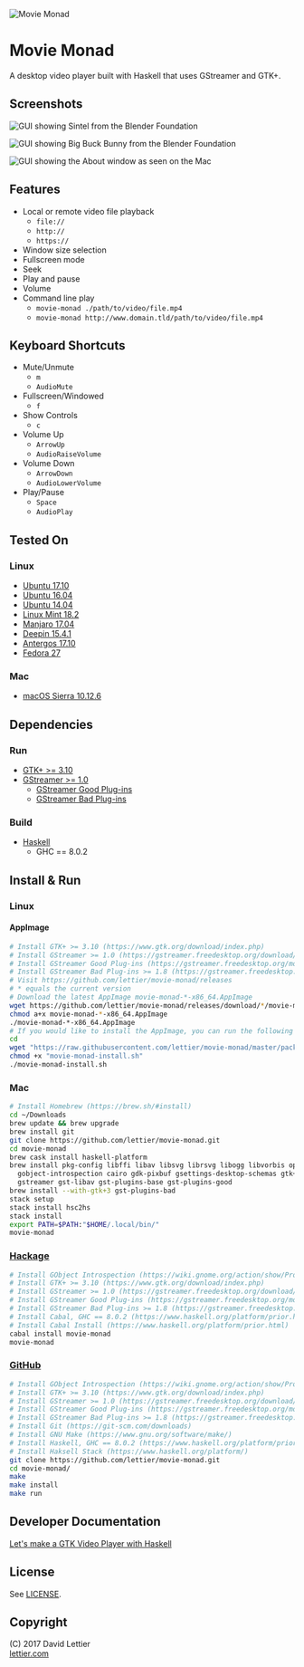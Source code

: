![Movie Monad](https://i.imgur.com/gdsyIMv.png)

# Movie Monad

A desktop video player built with Haskell that uses GStreamer and GTK+.

## Screenshots

![GUI showing Sintel from the Blender Foundation](https://i.imgur.com/UBNYbER.jpg)

![GUI showing Big Buck Bunny from the Blender Foundation](https://i.imgur.com/Tgmk7SW.png)

![GUI showing the About window as seen on the Mac](https://i.imgur.com/hiix2Wm.png)

## Features

* Local or remote video file playback
    * `file://`
    * `http://`
    * `https://`
* Window size selection
* Fullscreen mode
* Seek
* Play and pause
* Volume
* Command line play
    * `movie-monad ./path/to/video/file.mp4`
    * `movie-monad http://www.domain.tld/path/to/video/file.mp4`

## Keyboard Shortcuts

* Mute/Unmute
    * `m`
    * `AudioMute`
* Fullscreen/Windowed
    * `f`
* Show Controls
    * `c`
* Volume Up
    * `ArrowUp`
    * `AudioRaiseVolume`
* Volume Down
    * `ArrowDown`
    * `AudioLowerVolume`
* Play/Pause
    * `Space`
    * `AudioPlay`

## Tested On

### Linux

* [Ubuntu 17.10](https://www.ubuntu.com/desktop)
* [Ubuntu 16.04](https://www.ubuntu.com/desktop)
* [Ubuntu 14.04](https://www.ubuntu.com/desktop)
* [Linux Mint 18.2](https://linuxmint.com/)
* [Manjaro 17.04](https://manjaro.org/)
* [Deepin 15.4.1](https://www.deepin.org/en/dde/)
* [Antergos 17.10](https://antergos.com/)
* [Fedora 27](https://getfedora.org/)

### Mac

* [macOS Sierra 10.12.6](https://en.wikipedia.org/wiki/MacOS_Sierra)

## Dependencies

### Run

* [GTK+ >= 3.10](https://www.gtk.org/download/index.php)
* [GStreamer >= 1.0](https://gstreamer.freedesktop.org/download/)
    * [GStreamer Good Plug-ins](https://gstreamer.freedesktop.org/modules/gst-plugins-good.html)
    * [GStreamer Bad Plug-ins](https://gstreamer.freedesktop.org/modules/gst-plugins-bad.html)

### Build

* [Haskell](https://www.haskell.org/platform/prior.html)
    * GHC == 8.0.2

## Install & Run

### Linux

#### AppImage

```bash
# Install GTK+ >= 3.10 (https://www.gtk.org/download/index.php)
# Install GStreamer >= 1.0 (https://gstreamer.freedesktop.org/download/)
# Install GStreamer Good Plug-ins (https://gstreamer.freedesktop.org/modules/gst-plugins-good.html)
# Install GStreamer Bad Plug-ins >= 1.8 (https://gstreamer.freedesktop.org/modules/gst-plugins-bad.html)
# Visit https://github.com/lettier/movie-monad/releases
# * equals the current version
# Download the latest AppImage movie-monad-*-x86_64.AppImage
wget https://github.com/lettier/movie-monad/releases/download/*/movie-monad-*-x86_64.AppImage
chmod a+x movie-monad-*-x86_64.AppImage
./movie-monad-*-x86_64.AppImage
# If you would like to install the AppImage, you can run the following
cd
wget "https://raw.githubusercontent.com/lettier/movie-monad/master/packaging/linux/movie-monad-install.sh" -O "movie-monad-install.sh"
chmod +x "movie-monad-install.sh"
./movie-monad-install.sh
```

### Mac

```bash
# Install Homebrew (https://brew.sh/#install)
cd ~/Downloads
brew update && brew upgrade
brew install git
git clone https://github.com/lettier/movie-monad.git
cd movie-monad
brew cask install haskell-platform
brew install pkg-config libffi libav libsvg librsvg libogg libvorbis openh264 theora \
  gobject-introspection cairo gdk-pixbuf gsettings-desktop-schemas gtk+3 gtk-mac-integration \
  gstreamer gst-libav gst-plugins-base gst-plugins-good
brew install --with-gtk+3 gst-plugins-bad
stack setup
stack install hsc2hs
stack install
export PATH=$PATH:"$HOME/.local/bin/"
movie-monad
```

### [Hackage](https://hackage.haskell.org/package/movie-monad)

```bash
# Install GObject Introspection (https://wiki.gnome.org/action/show/Projects/GObjectIntrospection)
# Install GTK+ >= 3.10 (https://www.gtk.org/download/index.php)
# Install GStreamer >= 1.0 (https://gstreamer.freedesktop.org/download/)
# Install GStreamer Good Plug-ins (https://gstreamer.freedesktop.org/modules/gst-plugins-good.html)
# Install GStreamer Bad Plug-ins >= 1.8 (https://gstreamer.freedesktop.org/modules/gst-plugins-bad.html)
# Install Cabal, GHC == 8.0.2 (https://www.haskell.org/platform/prior.html)
# Install Cabal Install (https://www.haskell.org/platform/prior.html)
cabal install movie-monad
movie-monad
```

### [GitHub](https://github.com/lettier/movie-monad)

```bash
# Install GObject Introspection (https://wiki.gnome.org/action/show/Projects/GObjectIntrospection)
# Install GTK+ >= 3.10 (https://www.gtk.org/download/index.php)
# Install GStreamer >= 1.0 (https://gstreamer.freedesktop.org/download/)
# Install GStreamer Good Plug-ins (https://gstreamer.freedesktop.org/modules/gst-plugins-good.html)
# Install GStreamer Bad Plug-ins >= 1.8 (https://gstreamer.freedesktop.org/modules/gst-plugins-bad.html)
# Install Git (https://git-scm.com/downloads)
# Install GNU Make (https://www.gnu.org/software/make/)
# Install Haskell, GHC == 8.0.2 (https://www.haskell.org/platform/prior.html)
# Install Haksell Stack (https://www.haskell.org/platform/)
git clone https://github.com/lettier/movie-monad.git
cd movie-monad/
make
make install
make run
```

## Developer Documentation

[Let's make a GTK Video Player with Haskell](https://lettier.github.io/posts/2017-08-30-haskell-gtk-video-player.html)

## License

See [LICENSE](LICENSE).

## Copyright

(C) 2017 David Lettier  
[lettier.com](http://www.lettier.com/)
